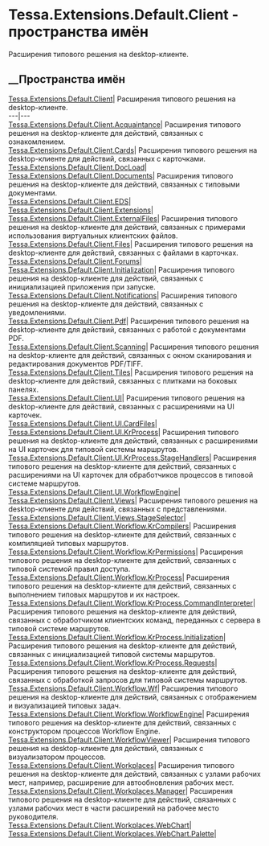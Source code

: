# Tessa.Extensions.Default.Client - пространства имён
Расширения типового решения на desktop-клиенте.
##  __Пространства имён
[Tessa.Extensions.Default.Client](N_Tessa_Extensions_Default_Client.htm)|
Расширения типового решения на desktop-клиенте.  
---|---  
[Tessa.Extensions.Default.Client.Acquaintance](N_Tessa_Extensions_Default_Client_Acquaintance.htm)|
Расширения типового решения на desktop-клиенте для действий, связанных с
ознакомлением.  
[Tessa.Extensions.Default.Client.Cards](N_Tessa_Extensions_Default_Client_Cards.htm)|
Расширения типового решения на desktop-клиенте для действий, связанных с
карточками.  
[Tessa.Extensions.Default.Client.DocLoad](N_Tessa_Extensions_Default_Client_DocLoad.htm)|  
[Tessa.Extensions.Default.Client.Documents](N_Tessa_Extensions_Default_Client_Documents.htm)|
Расширения типового решения на desktop-клиенте для действий, связанных с
типовыми документами.  
[Tessa.Extensions.Default.Client.EDS](N_Tessa_Extensions_Default_Client_EDS.htm)|  
[Tessa.Extensions.Default.Client.Extensions](N_Tessa_Extensions_Default_Client_Extensions.htm)|  
[Tessa.Extensions.Default.Client.ExternalFiles](N_Tessa_Extensions_Default_Client_ExternalFiles.htm)|
Расширения типового решения на desktop-клиенте для действий, связанных с
примерами использования виртуальных клиентских файлов.  
[Tessa.Extensions.Default.Client.Files](N_Tessa_Extensions_Default_Client_Files.htm)|
Расширения типового решения на desktop-клиенте для действий, связанных с
файлами в карточках.  
[Tessa.Extensions.Default.Client.Forums](N_Tessa_Extensions_Default_Client_Forums.htm)|  
[Tessa.Extensions.Default.Client.Initialization](N_Tessa_Extensions_Default_Client_Initialization.htm)|
Расширения типового решения на desktop-клиенте для действий, связанных с
инициализацией приложения при запуске.  
[Tessa.Extensions.Default.Client.Notifications](N_Tessa_Extensions_Default_Client_Notifications.htm)|
Расширения типового решения на desktop-клиенте для действий, связанных с
уведомлениями.  
[Tessa.Extensions.Default.Client.Pdf](N_Tessa_Extensions_Default_Client_Pdf.htm)|
Расширения типового решения на desktop-клиенте для действий, связанных с
работой с документами PDF.  
[Tessa.Extensions.Default.Client.Scanning](N_Tessa_Extensions_Default_Client_Scanning.htm)|
Расширения типового решения на desktop-клиенте для действий, связанных с окном
сканирования и редактирования документов PDF/TIFF.  
[Tessa.Extensions.Default.Client.Tiles](N_Tessa_Extensions_Default_Client_Tiles.htm)|
Расширения типового решения на desktop-клиенте для действий, связанных с
плитками на боковых панелях.  
[Tessa.Extensions.Default.Client.UI](N_Tessa_Extensions_Default_Client_UI.htm)|
Расширения типового решения на desktop-клиенте для действий, связанных с
расширениями на UI карточек.  
[Tessa.Extensions.Default.Client.UI.CardFiles](N_Tessa_Extensions_Default_Client_UI_CardFiles.htm)|  
[Tessa.Extensions.Default.Client.UI.KrProcess](N_Tessa_Extensions_Default_Client_UI_KrProcess.htm)|
Расширения типового решения на desktop-клиенте для действий, связанных с
расширениями на UI карточек для типовой системы маршрутов.  
[Tessa.Extensions.Default.Client.UI.KrProcess.StageHandlers](N_Tessa_Extensions_Default_Client_UI_KrProcess_StageHandlers.htm)|
Расширения типового решения на desktop-клиенте для действий, связанных с
расширениями на UI карточек для обработчиков процессов в типовой системе
маршрутов.  
[Tessa.Extensions.Default.Client.UI.WorkflowEngine](N_Tessa_Extensions_Default_Client_UI_WorkflowEngine.htm)|  
[Tessa.Extensions.Default.Client.Views](N_Tessa_Extensions_Default_Client_Views.htm)|
Расширения типового решения на desktop-клиенте для действий, связанных с
представлениями.  
[Tessa.Extensions.Default.Client.Views.StageSelector](N_Tessa_Extensions_Default_Client_Views_StageSelector.htm)|  
[Tessa.Extensions.Default.Client.Workflow.KrCompilers](N_Tessa_Extensions_Default_Client_Workflow_KrCompilers.htm)|
Расширения типового решения на desktop-клиенте для действий, связанных с
компиляцией типовых маршрутов.  
[Tessa.Extensions.Default.Client.Workflow.KrPermissions](N_Tessa_Extensions_Default_Client_Workflow_KrPermissions.htm)|
Расширения типового решения на desktop-клиенте для действий, связанных с
типовой системой правил доступа.  
[Tessa.Extensions.Default.Client.Workflow.KrProcess](N_Tessa_Extensions_Default_Client_Workflow_KrProcess.htm)|
Расширения типового решения на desktop-клиенте для действий, связанных с
выполнением типовых маршрутов и их настроек.  
[Tessa.Extensions.Default.Client.Workflow.KrProcess.CommandInterpreter](N_Tessa_Extensions_Default_Client_Workflow_KrProcess_CommandInterpreter.htm)|
Расширения типового решения на desktop-клиенте для действий, связанных с
обработчиком клиентских команд, переданных с сервера в типовой системе
маршрутов.  
[Tessa.Extensions.Default.Client.Workflow.KrProcess.Initialization](N_Tessa_Extensions_Default_Client_Workflow_KrProcess_Initialization.htm)|
Расширения типового решения на desktop-клиенте для действий, связанных с
инициализацией типовой системы маршрутов.  
[Tessa.Extensions.Default.Client.Workflow.KrProcess.Requests](N_Tessa_Extensions_Default_Client_Workflow_KrProcess_Requests.htm)|
Расширения типового решения на desktop-клиенте для действий, связанных с
обработкой запросов для типовой системы маршрутов.  
[Tessa.Extensions.Default.Client.Workflow.Wf](N_Tessa_Extensions_Default_Client_Workflow_Wf.htm)|
Расширения типового решения на desktop-клиенте для действий, связанных с
отображением и визуализацией типовых задач.  
[Tessa.Extensions.Default.Client.Workflow.WorkflowEngine](N_Tessa_Extensions_Default_Client_Workflow_WorkflowEngine.htm)|
Расширения типового решения на desktop-клиенте для действий, связанных с
конструктором процессов Workflow Engine.  
[Tessa.Extensions.Default.Client.WorkflowViewer](N_Tessa_Extensions_Default_Client_WorkflowViewer.htm)|
Расширения типового решения на desktop-клиенте для действий, связанных с
визуализатором процессов.  
[Tessa.Extensions.Default.Client.Workplaces](N_Tessa_Extensions_Default_Client_Workplaces.htm)|
Расширения типового решения на desktop-клиенте для действий, связанных с
узлами рабочих мест, например, расширение для автообновления рабочих мест.  
[Tessa.Extensions.Default.Client.Workplaces.Manager](N_Tessa_Extensions_Default_Client_Workplaces_Manager.htm)|
Расширения типового решения на desktop-клиенте для действий, связанных с
узлами рабочих мест в части расширений на рабочее место руководителя.  
[Tessa.Extensions.Default.Client.Workplaces.WebChart](N_Tessa_Extensions_Default_Client_Workplaces_WebChart.htm)|  
[Tessa.Extensions.Default.Client.Workplaces.WebChart.Palette](N_Tessa_Extensions_Default_Client_Workplaces_WebChart_Palette.htm)|
